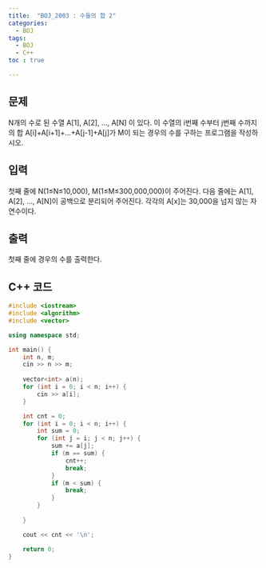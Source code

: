 ```yaml
---
title:  "BOJ_2003 : 수들의 합 2"
categories: 
  - BOJ
tags:
  - BOJ
  - C++
toc : true

---
```



## 문제

N개의 수로 된 수열 A[1], A[2], …, A[N] 이 있다. 이 수열의 i번째 수부터 j번째 수까지의 합 A[i]+A[i+1]+…+A[j-1]+A[j]가 M이 되는 경우의 수를 구하는 프로그램을 작성하시오.


## 입력

첫째 줄에 N(1≤N≤10,000), M(1≤M≤300,000,000)이 주어진다. 다음 줄에는 A[1], A[2], …, A[N]이 공백으로 분리되어 주어진다. 각각의 A[x]는 30,000을 넘지 않는 자연수이다.

## 출력

첫째 줄에 경우의 수를 출력한다.



## C++ 코드
```c++
#include <iostream>
#include <algorithm>
#include <vector>

using namespace std;

int main() {
	int n, m;
	cin >> n >> m;
	
	vector<int> a(n);
	for (int i = 0; i < n; i++) {
		cin >> a[i];
	}

	int cnt = 0;
	for (int i = 0; i < n; i++) {
		int sum = 0;
		for (int j = i; j < n; j++) {
			sum += a[j];
			if (m == sum) {
				cnt++;
				break;
			}
			if (m < sum) {
				break;
			}
		}
		
	}

	cout << cnt << '\n';

	return 0;
}
```

